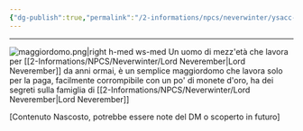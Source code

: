 ```yaml
---
{"dg-publish":true,"permalink":"/2-informations/npcs/neverwinter/ysacc-armanacci-maggiordomo/","noteIcon":""}
---
```




---
![maggiordomo.png|right h-med ws-med](/img/user/Assets/maggiordomo.png) Un uomo di mezz'età che lavora per [[2-Informations/NPCS/Neverwinter/Lord Neverember\|Lord Neverember]] da anni ormai, è un semplice maggiordomo che lavora solo per la paga, facilmente corrompibile con un po' di monete d'oro, ha dei segreti sulla famiglia di [[2-Informations/NPCS/Neverwinter/Lord Neverember\|Lord Neverember]]

[Contenuto Nascosto, potrebbe essere note del DM o scoperto in futuro]